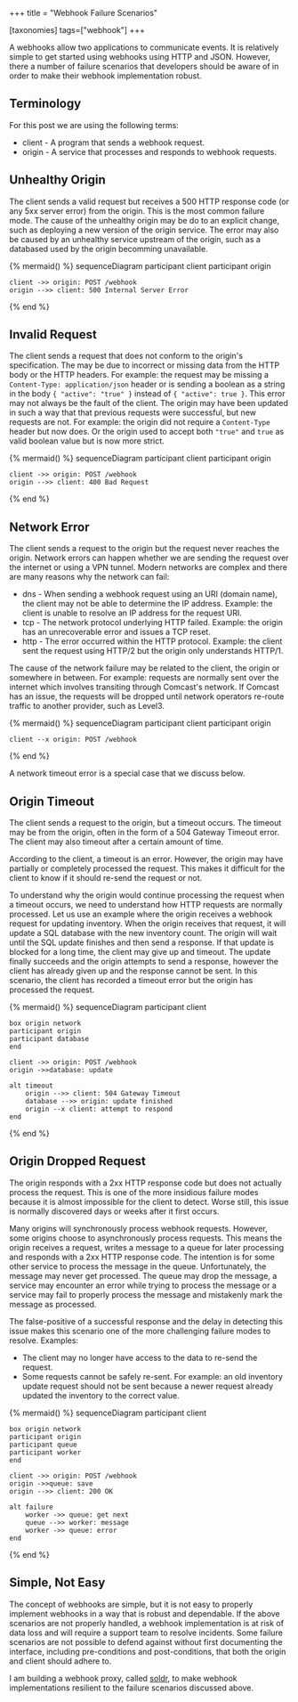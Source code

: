 +++
title = "Webhook Failure Scenarios"

[taxonomies]
tags=["webhook"]
+++

A webhooks allow two applications to communicate events. It is relatively simple to get started using webhooks using HTTP and JSON. However, there a number of failure scenarios that developers should be aware of in order to make their webhook implementation robust.

<!-- more -->

## Terminology

For this post we are using the following terms:

- client - A program that sends a webhook request.
- origin - A service that processes and responds to webhook requests.


## Unhealthy Origin

The client sends a valid request but receives a 500 HTTP response code (or any 5xx server error) from the origin. This is the most common failure mode.  The cause of the unhealthy origin may be do to an explicit change, such as deploying a new version of the origin service. The error may also be caused by an unhealthy service upstream of the origin, such as a databased used by the origin becomming unavailable.

{% mermaid() %}
sequenceDiagram
    participant client
    participant origin
    
    client ->> origin: POST /webhook
    origin -->> client: 500 Internal Server Error
{% end %}

## Invalid Request

The client sends a request that does not conform to the origin's specification. The may be due to incorrect or missing data from the HTTP body or the HTTP headers. For example: the request may be missing a `Content-Type: application/json` header or is sending a boolean as a string in the body `{ "active": "true" }` instead of `{ "active": true }`. This error may not always be the fault of the client. The origin may have been updated in such a way that that previous requests were successful, but new requests are not. For example: the origin did not require a `Content-Type` header but now does. Or the origin used to accept both `"true"` and `true` as valid boolean value but is now more strict.

{% mermaid() %}
sequenceDiagram
    participant client
    participant origin
    
    client ->> origin: POST /webhook
    origin -->> client: 400 Bad Request
{% end %}

## Network Error

The client sends a request to the origin but the request never reaches the origin. Network errors can happen whether we are sending the request over the internet or using a VPN tunnel. Modern networks are complex and there are many reasons why the network can fail:

- dns - When sending a webhook request using an URI (domain name), the client may not be able to determine the IP address. Example: the client is unable to resolve an IP address for the request URI.
- tcp - The network protocol underlying HTTP failed. Example: the origin has an unrecoverable error and issues a TCP reset.
- http - The error occurred within the HTTP protocol. Example: the client sent the request using HTTP/2 but the origin only understands HTTP/1. 

The cause of the network failure may be related to the client, the origin or somewhere in between. For example: requests are normally sent over the internet which involves transiting through Comcast's network. If Comcast has an issue, the requests will be dropped until network operators re-route traffic to another provider, such as Level3.

{% mermaid() %}
sequenceDiagram
    participant client
    participant origin
    
    client --x origin: POST /webhook
{% end %}

A network timeout error is a special case that we discuss below.

## Origin Timeout

The client sends a request to the origin, but a timeout occurs. The timeout may be from the origin, often in the form of a 504 Gateway Timeout error. The client may also timeout after a certain amount of time.

According to the client, a timeout is an error. However, the origin may have partially or completely processed the request. This makes it difficult for the client to know if it should re-send the request or not.

To understand why the origin would continue processing the request when a timeout occurs, we need to understand how HTTP requests are normally processed. Let us use an example where the origin receives a webhook request for updating inventory. When the origin receives that request, it will update a SQL database with the new inventory count. The origin will wait until the SQL update finishes and then send a response. If that update is blocked for a long time, the client may give up and timeout. The update finally succeeds and the origin attempts to send a response, however the client has already given up and the response cannot be sent. In this scenario, the client has recorded a timeout error but the origin has processed the request.

{% mermaid() %}
sequenceDiagram
    participant client

    box origin network
    participant origin
    participant database
    end
    
    client ->> origin: POST /webhook
    origin ->>database: update

    alt timeout
        origin -->> client: 504 Gateway Timeout
        database -->> origin: update finished
        origin --x client: attempt to respond
    end
{% end %}

## Origin Dropped Request

The origin responds with a 2xx HTTP response code but does not actually process the request. This is one of the more insidious failure modes because it is almost impossible for the client to detect. Worse still, this issue is normally discovered days or weeks after it first occurs.

Many origins will synchronously process webhook requests. However, some origins choose to asynchronously process requests. This means the origin receives a request, writes a message to a queue for later processing and responds with a 2xx HTTP response code. The intention is for some other service to process the message in the queue. Unfortunately, the message may never get processed. The queue may drop the message, a service may encounter an error while trying to process the message or a service may fail to properly process the message and mistakenly mark the message as processed.

The false-positive of a successful response and the delay in detecting this issue makes this scenario one of the more challenging failure modes to resolve. Examples:

- The client may no longer have access to the data to re-send the request.
- Some requests cannot be safely re-sent. For example: an old inventory update request should not be sent because a newer request already updated the inventory to the correct value.

{% mermaid() %}
sequenceDiagram
    participant client

    box origin network
    participant origin
    participant queue
    participant worker
    end
    
    client ->> origin: POST /webhook
    origin ->>queue: save
    origin -->> client: 200 OK

    alt failure
        worker ->> queue: get next
        queue -->> worker: message
        worker ->> queue: error
    end
{% end %}

## Simple, Not Easy

The concept of webhooks are simple, but it is not easy to properly implement webhooks in a way that is robust and dependable. If the above scenarios are not properly handled, a webhook implementation is at risk of data loss and will require a support team to resolve incidents. Some failure scenarios are not possible to defend against without first documenting the interface, including pre-conditions and post-conditions, that both the origin and client should adhere to.

I am building a webhook proxy, called [soldr](https://github.com/hjr3/soldr), to make webhook implementations resilient to the failure scenarios discussed above.
